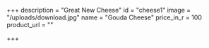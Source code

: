 +++
description = "Great New Cheese"
id = "cheese1"
image = "/uploads/download.jpg"
name = "Gouda Cheese"
price_in_r = 100
product_url = ""

+++
